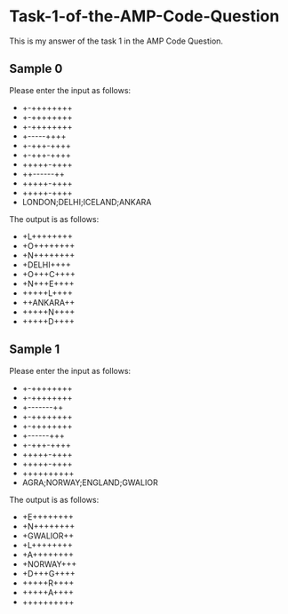 # Task-1-of-the-AMP-Code-Question
This is my answer of the task 1 in the AMP Code Question.

## Sample 0

Please enter the input as follows:

* +-++++++++
* +-++++++++
* +-++++++++
* +-----++++
* +-+++-++++
* +-+++-++++
* +++++-++++
* ++------++
* +++++-++++
* +++++-++++
* LONDON;DELHI;ICELAND;ANKARA

The output is as follows:

* +L++++++++
* +O++++++++
* +N++++++++
* +DELHI++++
* +O+++C++++
* +N+++E++++
* +++++L++++
* ++ANKARA++
* +++++N++++
* +++++D++++

## Sample 1

Please enter the input as follows:

* +-++++++++
* +-++++++++
* +-------++
* +-++++++++
* +-++++++++
* +------+++
* +-+++-++++
* +++++-++++
* +++++-++++
* ++++++++++
* AGRA;NORWAY;ENGLAND;GWALIOR

The output is as follows:

* +E++++++++
* +N++++++++
* +GWALIOR++
* +L++++++++
* +A++++++++
* +NORWAY+++
* +D+++G++++
* +++++R++++
* +++++A++++
* ++++++++++
